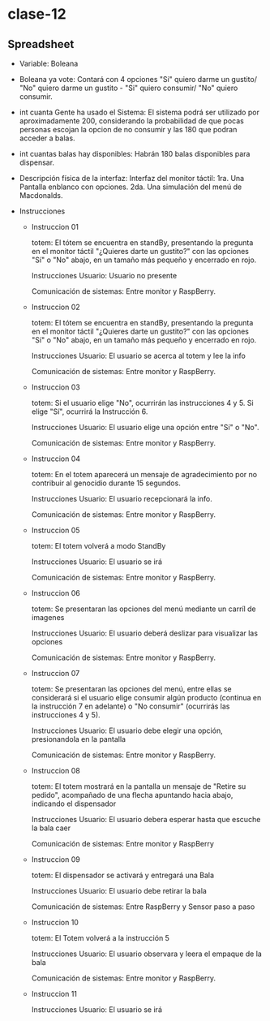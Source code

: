 # clase-12
## Spreadsheet

- Variable: Boleana

- Boleana ya vote: Contará con 4 opciones  "Si" quiero darme un gustito/ "No" quiero darme un gustito   - "Si" quiero consumir/ "No" quiero consumir.

- int cuanta Gente ha usado el Sistema: El sistema podrá ser utilizado por aproximadamente 200, considerando la probabilidad de que pocas personas escojan la opcion de no consumir y las 180 que podran acceder a balas.

- int cuantas balas hay disponibles: Habrán 180 balas disponibles para dispensar.

- Descripción física de la interfaz: Interfaz del monitor táctil: 1ra. Una Pantalla enblanco con opciones. 2da. Una simulación del menú de Macdonalds.

- Instrucciones
   - Instruccion 01
  
     totem: El tótem se encuentra en standBy, presentando la pregunta en el monitor táctil "¿Quieres darte un gustito?" con las opciones "Sí" o "No" abajo, en un tamaño  más pequeño y encerrado en rojo.
   
     Instrucciones Usuario: Usuario no presente
   
     Comunicación de sistemas: Entre monitor y RaspBerry.
       
   - Instruccion 02

     totem: El tótem se encuentra en standBy, presentando la pregunta en el monitor táctil "¿Quieres darte un gustito?" con las opciones "Sí" o "No" abajo, en un tamaño más pequeño y encerrado en rojo.
         
     Instrucciones Usuario: El usuario se acerca al totem y lee la info 
         
     Comunicación de sistemas: Entre monitor y RaspBerry.

   - Instruccion 03

     totem: Si el usuario elige "No", ocurrirán las instrucciones 4 y 5. Si elige "Sí", ocurrirá la Instrucción 6.
         
     Instrucciones Usuario: El usuario elige una opción entre "Sí" o "No".
         
     Comunicación de sistemas: Entre monitor y RaspBerry.

    - Instruccion 04

       totem: En el totem aparecerá un mensaje de agradecimiento por no contribuir al genocidio durante 15 segundos.
           
       Instrucciones Usuario: El usuario recepcionará la info. 
           
       Comunicación de sistemas: Entre monitor y RaspBerry.
   
   - Instruccion 05

       totem: El totem volverá a modo StandBy
           
       Instrucciones Usuario: El usuario se irá
           
       Comunicación de sistemas: Entre monitor y RaspBerry.

   - Instruccion 06
  
       totem: Se presentaran las opciones del menú mediante un carríl de imagenes 
           
       Instrucciones Usuario: El usuario deberá deslizar para visualizar las opciones
           
       Comunicación de sistemas: Entre monitor y RaspBerry.

   - Instruccion 07

       totem: Se presentaran las opciones del menú, entre ellas se considerará si el usuario elige consumir algún producto (continua en la instrucción 7 en adelante) o "No consumir" (ocurrirás las instrucciones 4 y 5). 
           
       Instrucciones Usuario: El usuario debe elegir una opción, presionandola en la pantalla 
           
       Comunicación de sistemas: Entre monitor y RaspBerry.

   - Instruccion 08

       totem: El totem mostrará en la pantalla un mensaje de "Retire su pedido", acompañado de una flecha apuntando hacia abajo, indicando el dispensador
           
       Instrucciones Usuario: El usuario debera esperar hasta que escuche la bala caer 
           
       Comunicación de sistemas: Entre monitor y  RaspBerry 

   - Instruccion 09

       totem: El dispensador se activará y entregará una Bala 
           
       Instrucciones Usuario: El usuario debe retirar la bala 
           
       Comunicación de sistemas: Entre  RaspBerry y Sensor paso a paso
   - Instruccion 10

       totem: El Totem volverá a la instrucción 5
           
       Instrucciones Usuario: El usuario observara y leera el empaque de la bala
           
       Comunicación de sistemas: Entre monitor y RaspBerry.

   - Instruccion 11
      
      Instrucciones Usuario: El usuario se irá
           
